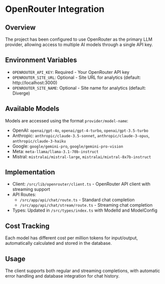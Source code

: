 # OpenRouter Integration

## Overview
The project has been configured to use OpenRouter as the primary LLM provider, allowing access to multiple AI models through a single API key.

## Environment Variables
- `OPENROUTER_API_KEY`: Required - Your OpenRouter API key
- `OPENROUTER_SITE_URL`: Optional - Site URL for analytics (default: http://localhost:3000)
- `OPENROUTER_SITE_NAME`: Optional - Site name for analytics (default: Diverge)

## Available Models
Models are accessed using the format `provider/model-name`:
- OpenAI: `openai/gpt-4o`, `openai/gpt-4-turbo`, `openai/gpt-3.5-turbo`
- Anthropic: `anthropic/claude-3.5-sonnet`, `anthropic/claude-3-opus`, `anthropic/claude-3-haiku`
- Google: `google/gemini-pro`, `google/gemini-pro-vision`
- Meta: `meta-llama/llama-3.1-70b-instruct`
- Mistral: `mistralai/mistral-large`, `mistralai/mixtral-8x7b-instruct`

## Implementation
- Client: `/src/lib/openrouter/client.ts` - OpenRouter API client with streaming support
- API Routes:
  - `/src/app/api/chat/route.ts` - Standard chat completion
  - `/src/app/api/chat/stream/route.ts` - Streaming chat completion
- Types: Updated in `/src/types/index.ts` with ModelId and ModelConfig

## Cost Tracking
Each model has different cost per million tokens for input/output, automatically calculated and stored in the database.

## Usage
The client supports both regular and streaming completions, with automatic error handling and database integration for chat history.